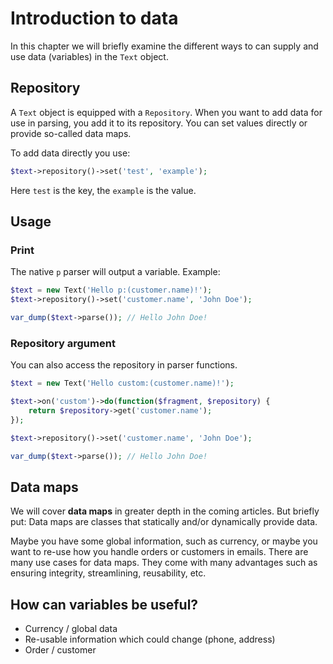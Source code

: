 # Introduction to data
In this chapter we will briefly examine the different ways to can supply and use data (variables) in the `Text` object.

## Repository
A `Text` object is equipped with a `Repository`. When you want to add data for use in parsing, you add it to its repository. You can set values directly or provide so-called data maps.

To add data directly you use:

```php
$text->repository()->set('test', 'example');
```

Here `test` is the key, the `example` is the value.

## Usage
### Print
The native `p` parser will output a variable. Example:

```php
$text = new Text('Hello p:(customer.name)!');
$text->repository()->set('customer.name', 'John Doe');

var_dump($text->parse()); // Hello John Doe!
```

### Repository argument
You can also access the repository in parser functions.

```php
$text = new Text('Hello custom:(customer.name)!');

$text->on('custom')->do(function($fragment, $repository) {
	return $repository->get('customer.name');
});

$text->repository()->set('customer.name', 'John Doe');

var_dump($text->parse()); // Hello John Doe!
```

## Data maps
We will cover **data maps** in greater depth in the coming articles. But briefly put: Data maps are classes that statically and/or dynamically provide data.

Maybe you have some global information, such as currency, or maybe you want to re-use how you handle orders or customers in emails. There are many use cases for data maps. They come with many advantages such as ensuring integrity, streamlining, reusability, etc.

## How can variables be useful?
* Currency / global data
* Re-usable information which could change (phone, address)
* Order / customer
